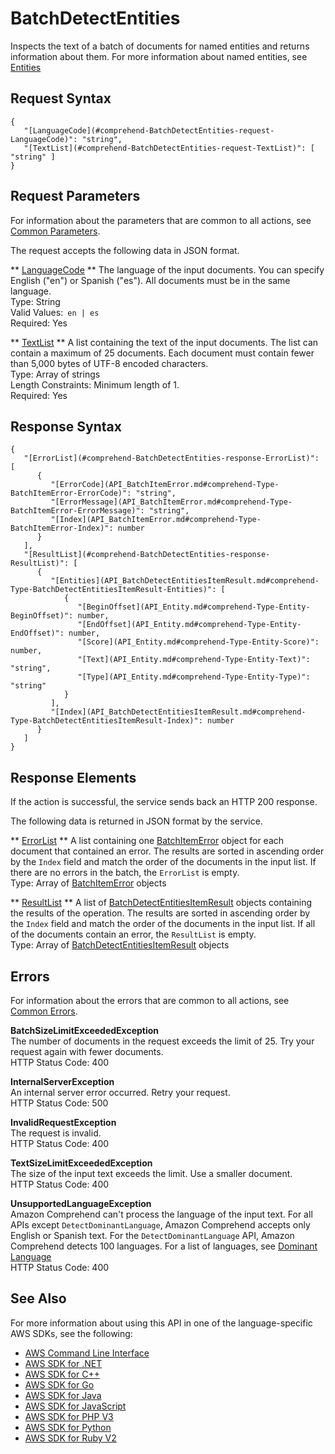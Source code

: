 # BatchDetectEntities<a name="API_BatchDetectEntities"></a>

Inspects the text of a batch of documents for named entities and returns information about them\. For more information about named entities, see [Entities](how-entities.md) 

## Request Syntax<a name="API_BatchDetectEntities_RequestSyntax"></a>

```
{
   "[LanguageCode](#comprehend-BatchDetectEntities-request-LanguageCode)": "string",
   "[TextList](#comprehend-BatchDetectEntities-request-TextList)": [ "string" ]
}
```

## Request Parameters<a name="API_BatchDetectEntities_RequestParameters"></a>

For information about the parameters that are common to all actions, see [Common Parameters](CommonParameters.md)\.

The request accepts the following data in JSON format\.

 ** [LanguageCode](#API_BatchDetectEntities_RequestSyntax) **   <a name="comprehend-BatchDetectEntities-request-LanguageCode"></a>
The language of the input documents\. You can specify English \("en"\) or Spanish \("es"\)\. All documents must be in the same language\.  
Type: String  
Valid Values:` en | es`   
Required: Yes

 ** [TextList](#API_BatchDetectEntities_RequestSyntax) **   <a name="comprehend-BatchDetectEntities-request-TextList"></a>
A list containing the text of the input documents\. The list can contain a maximum of 25 documents\. Each document must contain fewer than 5,000 bytes of UTF\-8 encoded characters\.  
Type: Array of strings  
Length Constraints: Minimum length of 1\.  
Required: Yes

## Response Syntax<a name="API_BatchDetectEntities_ResponseSyntax"></a>

```
{
   "[ErrorList](#comprehend-BatchDetectEntities-response-ErrorList)": [ 
      { 
         "[ErrorCode](API_BatchItemError.md#comprehend-Type-BatchItemError-ErrorCode)": "string",
         "[ErrorMessage](API_BatchItemError.md#comprehend-Type-BatchItemError-ErrorMessage)": "string",
         "[Index](API_BatchItemError.md#comprehend-Type-BatchItemError-Index)": number
      }
   ],
   "[ResultList](#comprehend-BatchDetectEntities-response-ResultList)": [ 
      { 
         "[Entities](API_BatchDetectEntitiesItemResult.md#comprehend-Type-BatchDetectEntitiesItemResult-Entities)": [ 
            { 
               "[BeginOffset](API_Entity.md#comprehend-Type-Entity-BeginOffset)": number,
               "[EndOffset](API_Entity.md#comprehend-Type-Entity-EndOffset)": number,
               "[Score](API_Entity.md#comprehend-Type-Entity-Score)": number,
               "[Text](API_Entity.md#comprehend-Type-Entity-Text)": "string",
               "[Type](API_Entity.md#comprehend-Type-Entity-Type)": "string"
            }
         ],
         "[Index](API_BatchDetectEntitiesItemResult.md#comprehend-Type-BatchDetectEntitiesItemResult-Index)": number
      }
   ]
}
```

## Response Elements<a name="API_BatchDetectEntities_ResponseElements"></a>

If the action is successful, the service sends back an HTTP 200 response\.

The following data is returned in JSON format by the service\.

 ** [ErrorList](#API_BatchDetectEntities_ResponseSyntax) **   <a name="comprehend-BatchDetectEntities-response-ErrorList"></a>
A list containing one [BatchItemError](API_BatchItemError.md) object for each document that contained an error\. The results are sorted in ascending order by the `Index` field and match the order of the documents in the input list\. If there are no errors in the batch, the `ErrorList` is empty\.  
Type: Array of [BatchItemError](API_BatchItemError.md) objects

 ** [ResultList](#API_BatchDetectEntities_ResponseSyntax) **   <a name="comprehend-BatchDetectEntities-response-ResultList"></a>
A list of [BatchDetectEntitiesItemResult](API_BatchDetectEntitiesItemResult.md) objects containing the results of the operation\. The results are sorted in ascending order by the `Index` field and match the order of the documents in the input list\. If all of the documents contain an error, the `ResultList` is empty\.  
Type: Array of [BatchDetectEntitiesItemResult](API_BatchDetectEntitiesItemResult.md) objects

## Errors<a name="API_BatchDetectEntities_Errors"></a>

For information about the errors that are common to all actions, see [Common Errors](CommonErrors.md)\.

 **BatchSizeLimitExceededException**   
The number of documents in the request exceeds the limit of 25\. Try your request again with fewer documents\.  
HTTP Status Code: 400

 **InternalServerException**   
An internal server error occurred\. Retry your request\.  
HTTP Status Code: 500

 **InvalidRequestException**   
The request is invalid\.  
HTTP Status Code: 400

 **TextSizeLimitExceededException**   
The size of the input text exceeds the limit\. Use a smaller document\.  
HTTP Status Code: 400

 **UnsupportedLanguageException**   
Amazon Comprehend can't process the language of the input text\. For all APIs except `DetectDominantLanguage`, Amazon Comprehend accepts only English or Spanish text\. For the `DetectDominantLanguage` API, Amazon Comprehend detects 100 languages\. For a list of languages, see [Dominant Language](how-languages.md)   
HTTP Status Code: 400

## See Also<a name="API_BatchDetectEntities_SeeAlso"></a>

For more information about using this API in one of the language\-specific AWS SDKs, see the following:
+  [AWS Command Line Interface](https://docs.aws.amazon.com/goto/aws-cli/comprehend-2017-11-27/BatchDetectEntities) 
+  [AWS SDK for \.NET](https://docs.aws.amazon.com/goto/DotNetSDKV3/comprehend-2017-11-27/BatchDetectEntities) 
+  [AWS SDK for C\+\+](https://docs.aws.amazon.com/goto/SdkForCpp/comprehend-2017-11-27/BatchDetectEntities) 
+  [AWS SDK for Go](https://docs.aws.amazon.com/goto/SdkForGoV1/comprehend-2017-11-27/BatchDetectEntities) 
+  [AWS SDK for Java](https://docs.aws.amazon.com/goto/SdkForJava/comprehend-2017-11-27/BatchDetectEntities) 
+  [AWS SDK for JavaScript](https://docs.aws.amazon.com/goto/AWSJavaScriptSDK/comprehend-2017-11-27/BatchDetectEntities) 
+  [AWS SDK for PHP V3](https://docs.aws.amazon.com/goto/SdkForPHPV3/comprehend-2017-11-27/BatchDetectEntities) 
+  [AWS SDK for Python](https://docs.aws.amazon.com/goto/boto3/comprehend-2017-11-27/BatchDetectEntities) 
+  [AWS SDK for Ruby V2](https://docs.aws.amazon.com/goto/SdkForRubyV2/comprehend-2017-11-27/BatchDetectEntities) 